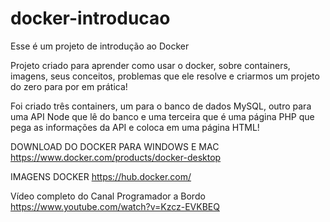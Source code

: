 ﻿# docker-introducao

Esse é um projeto de introdução ao Docker

Projeto criado para aprender como usar o docker, sobre containers, imagens, seus conceitos, problemas que ele resolve e criarmos um projeto do zero para por em prática!

Foi criado três containers, um para o banco de dados MySQL, outro para uma API Node que lê do banco e uma terceira que é uma página PHP que pega as informações da API e coloca em uma página HTML!

DOWNLOAD DO DOCKER PARA WINDOWS E MAC
https://www.docker.com/products/docker-desktop

IMAGENS DOCKER
https://hub.docker.com/

Vídeo completo do Canal Programador a Bordo
https://www.youtube.com/watch?v=Kzcz-EVKBEQ
